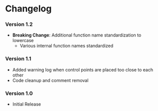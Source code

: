 # Changelog

### Version 1.2

- **Breaking Change**: Additional function name standardization to lowercase
  - Various internal function names standardized

### Version 1.1

- Added warning log when control points are placed too close to each other
- Code cleanup and comment removal

### Version 1.0

- Initial Release
